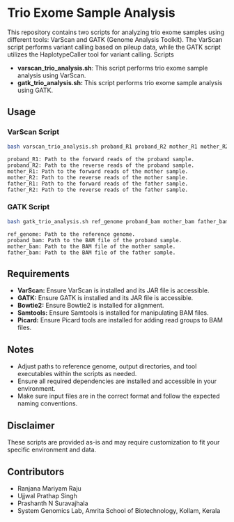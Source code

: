 # Trio Exome Sample Analysis
This repository contains two scripts for analyzing trio exome samples using different tools: VarScan and GATK (Genome Analysis Toolkit). The VarScan script performs variant calling based on pileup data, while the GATK script utilizes the HaplotypeCaller tool for variant calling.
Scripts

- **varscan_trio_analysis.sh**: This script performs trio exome sample analysis using VarScan.
- **gatk_trio_analysis.sh:** This script performs trio exome sample analysis using GATK.

## Usage
### VarScan Script
```bash
bash varscan_trio_analysis.sh proband_R1 proband_R2 mother_R1 mother_R2 father_R1 father_R2
```
    proband_R1: Path to the forward reads of the proband sample.
    proband_R2: Path to the reverse reads of the proband sample.
    mother_R1: Path to the forward reads of the mother sample.
    mother_R2: Path to the reverse reads of the mother sample.
    father_R1: Path to the forward reads of the father sample.
    father_R2: Path to the reverse reads of the father sample.

### GATK Script
```bash
bash gatk_trio_analysis.sh ref_genome proband_bam mother_bam father_bam
```
    ref_genome: Path to the reference genome.
    proband_bam: Path to the BAM file of the proband sample.
    mother_bam: Path to the BAM file of the mother sample.
    father_bam: Path to the BAM file of the father sample.

## Requirements

- **VarScan:** Ensure VarScan is installed and its JAR file is accessible.
- **GATK:** Ensure GATK is installed and its JAR file is accessible.
- **Bowtie2:** Ensure Bowtie2 is installed for alignment.
- **Samtools:** Ensure Samtools is installed for manipulating BAM files.
- **Picard:** Ensure Picard tools are installed for adding read groups to BAM files.

## Notes

- Adjust paths to reference genome, output directories, and tool executables within the scripts as needed.
- Ensure all required dependencies are installed and accessible in your environment.
- Make sure input files are in the correct format and follow the expected naming conventions.

## Disclaimer
These scripts are provided as-is and may require customization to fit your specific environment and data.

## Contributors
- Ranjana Mariyam Raju
- Ujjwal Prathap Singh
- Prashanth N Suravajhala
- System Genomics Lab, Amrita School of Biotechnology, Kollam, Kerala

